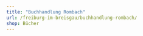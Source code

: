 ```yaml
---
title: "Buchhandlung Rombach"
url: /freiburg-im-breisgau/buchhandlung-rombach/
shop: Bücher
---
```

